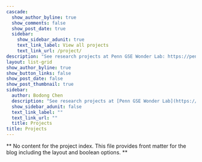 ```yaml
---
cascade:
  show_author_byline: true
  show_comments: false
  show_post_date: true
  sidebar:
    show_sidebar_adunit: true
    text_link_label: View all projects
    text_link_url: /project/
description: "See research projects at Penn GSE Wonder Lab: https://penn-wonderlab.github.io/research/"
layout: list-grid
show_author_byline: true
show_button_links: false
show_post_date: false
show_post_thumbnail: true
sidebar:
  author: Bodong Chen
  description: "See research projects at [Penn GSE Wonder Lab](https://penn-wonderlab.github.io/research/)."
  show_sidebar_adunit: false
  text_link_label: ""
  text_link_url: ""
  title: Projects
title: Projects
---
```


** No content for the project index. This file provides front matter for the blog including the layout and boolean options. **
